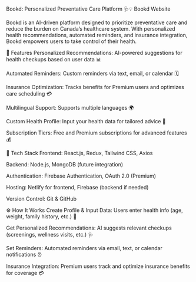 Bookd: Personalized Preventative Care Platform 🩺💡
Bookd Website

Bookd is an AI-driven platform designed to prioritize preventative care and reduce the burden on Canada’s healthcare system. With personalized health recommendations, automated reminders, and insurance integration, Bookd empowers users to take control of their health.

🚀 Features
Personalized Recommendations: AI-powered suggestions for health checkups based on user data 📊

Automated Reminders: Custom reminders via text, email, or calendar 🗓️

Insurance Optimization: Tracks benefits for Premium users and optimizes care scheduling 💳

Multilingual Support: Supports multiple languages 🌍

Custom Health Profile: Input your health data for tailored advice 💪

Subscription Tiers: Free and Premium subscriptions for advanced features 💰

🔧 Tech Stack
Frontend: React.js, Redux, Tailwind CSS, Axios

Backend: Node.js, MongoDB (future integration)

Authentication: Firebase Authentication, OAuth 2.0 (Premium)

Hosting: Netlify for frontend, Firebase (backend if needed)

Version Control: Git & GitHub

⚙️ How It Works
Create Profile & Input Data: Users enter health info (age, weight, family history, etc.) 📝

Get Personalized Recommendations: AI suggests relevant checkups (screenings, wellness visits, etc.) 🩺

Set Reminders: Automated reminders via email, text, or calendar notifications ⏰

Insurance Integration: Premium users track and optimize insurance benefits for coverage 💳

